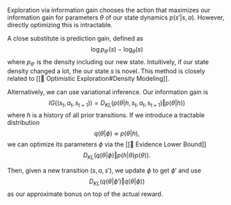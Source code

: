 Exploration via information gain chooses the action that maximizes our information gain for parameters $\theta$ of our state dynamics $p(s' \vert s, a)$. However, directly optimizing this is intractable.

A close substitute is prediction gain, defined as 
$$
\log p_{\theta'}(s) - \log_\theta(s)
$$
 where $p_{\theta'}$ is the density including our new state. Intuitively, if our state density changed a lot, the our state $s$ is novel. This method is closely related to [[🤩 Optimistic Exploration#Density Modeling]].

Alternatively, we can use variational inference. Our information gain is 
$$
IG((s_t, a_t, s_{t+1})) = D_{KL}(p(\theta \vert h, s_t, a_t, s_{t+1}) \Vert p(\theta \vert h))
$$
 where $h$ is a history of all prior transitions. If we introduce a tractable distribution 
$$
q(\theta \vert \phi) \approx p(\theta \vert h),
$$
 we can optimize its parameters $\phi$ via the [[🧬 Evidence Lower Bound]] 
$$
D_{KL}(q(\theta \vert \phi) \Vert p(h \vert \theta)p(\theta)).
$$
 
Then, given a new transition $(s, a, s')$, we update $\phi$ to get $\phi'$ and use 
$$
D_{KL}(q(\theta \vert \phi') \Vert q(\theta \vert \phi))
$$
 as our approximate bonus on top of the actual reward.